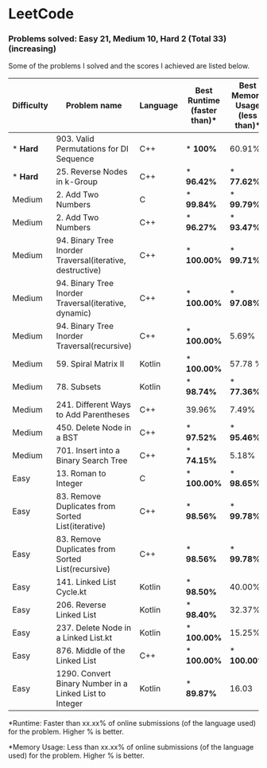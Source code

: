 # LeetCode


### **Problems solved:  Easy 21,  Medium 10,  Hard 2  (Total 33) (increasing)**

Some of the problems I solved and the scores I achieved are listed below.

| Difficulty  | Problem name | Language | Best Runtime (faster than)* | Best Memory Usage (less than)* |
| ------------- | ------------- | ------------- | ------------- | ------------- |
| * **Hard**  | 903. Valid Permutations for DI Sequence  | C++ | * **100%**  | 60.91% |
| * **Hard**  | 25. Reverse Nodes in k-Group  | C++ | * **96.42%**  | * **77.62%** |
| Medium  | 2. Add Two Numbers | C | * **99.84%** | * **99.79%** |
| Medium  | 2. Add Two Numbers | C++ | * **96.27%** | * **93.47%** |
| Medium  | 94. Binary Tree Inorder Traversal(iterative, destructive) | C++ | * **100.00%** | * **99.71%** |
| Medium  | 94. Binary Tree Inorder Traversal(iterative, dynamic) | C++ | * **100.00%** | * **97.08%** |
| Medium  | 94. Binary Tree Inorder Traversal(recursive) | C++ | * **100.00%** | 5.69% |
| Medium  | 59. Spiral Matrix II | Kotlin | * **100.00%** | 57.78 % |
| Medium  | 78. Subsets  | Kotlin | * **98.74%** | * **77.36%** |
| Medium  | 241. Different Ways to Add Parentheses | C++ | 39.96% | 7.49% |
| Medium  | 450. Delete Node in a BST | C++ | * **97.52%** | * **95.46%** |
| Medium  | 701. Insert into a Binary Search Tree  | C++ | * **74.15%** | 5.18% |
| Easy  | 13. Roman to Integer | C | * **100.00%** | * **98.65%** | 
| Easy  | 83. Remove Duplicates from Sorted List(iterative) | C++ | * **98.56%** | * **99.78%** | 
| Easy  | 83. Remove Duplicates from Sorted List(recursive) | C++ | * **98.56%** | * **99.78%** | 
| Easy  | 141. Linked List Cycle.kt | Kotlin | * **98.50%** | 40.00% | 
| Easy  | 206. Reverse Linked List | Kotlin | * **98.40%** | 32.37% | 
| Easy  | 237. Delete Node in a Linked List.kt | Kotlin | * **100.00%** | 15.25% | 
| Easy  | 876. Middle of the Linked List | C++ | * **100.00%** | * **100.00%** |
| Easy  | 1290. Convert Binary Number in a Linked List to Integer | Kotlin | * **89.87%** | 16.03 | 




*Runtime: Faster than xx.xx% of online submissions (of the language used) for the problem. Higher % is better.


*Memory Usage: Less than xx.xx% of online submissions (of the language used) for the problem. Higher % is better.


